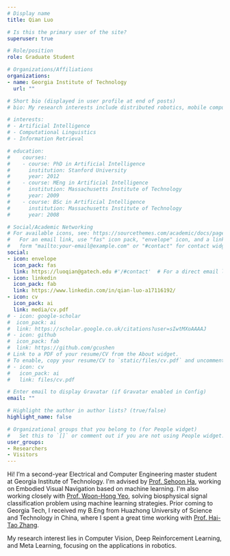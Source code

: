 ```yaml
---
# Display name
title: Qian Luo

# Is this the primary user of the site?
superuser: true

# Role/position
role: Graduate Student

# Organizations/Affiliations
organizations:
- name: Georgia Institute of Technology
  url: ""

# Short bio (displayed in user profile at end of posts)
# bio: My research interests include distributed robotics, mobile computing and programmable matter.

# interests:
# - Artificial Intelligence
# - Computational Linguistics
# - Information Retrieval

# education:
#    courses:
#    - course: PhD in Artificial Intelligence
#      institution: Stanford University
#      year: 2012
#    - course: MEng in Artificial Intelligence
#      institution: Massachusetts Institute of Technology
#      year: 2009
#    - course: BSc in Artificial Intelligence
#      institution: Massachusetts Institute of Technology
#      year: 2008

# Social/Academic Networking
# For available icons, see: https://sourcethemes.com/academic/docs/page-builder/#icons
#   For an email link, use "fas" icon pack, "envelope" icon, and a link in the
#   form "mailto:your-email@example.com" or "#contact" for contact widget.
social:
- icon: envelope
  icon_pack: fas
  link: https://luoqian@gatech.edu #'/#contact'  # For a direct email link, use "mailto:test@example.org".
- icon: linkedin
  icon_pack: fab
  link: https://www.linkedin.com/in/qian-luo-a17116192/
- icon: cv
  icon_pack: ai
  link: media/cv.pdf
# - icon: google-scholar
#  icon_pack: ai
#  link: https://scholar.google.co.uk/citations?user=sIwtMXoAAAAJ
# - icon: github
#  icon_pack: fab
#  link: https://github.com/gcushen
# Link to a PDF of your resume/CV from the About widget.
# To enable, copy your resume/CV to `static/files/cv.pdf` and uncomment the lines below.
# - icon: cv
#   icon_pack: ai
#   link: files/cv.pdf

# Enter email to display Gravatar (if Gravatar enabled in Config)
email: ""

# Highlight the author in author lists? (true/false)
highlight_name: false

# Organizational groups that you belong to (for People widget)
#   Set this to `[]` or comment out if you are not using People widget.
user_groups:
- Researchers
- Visitors
---
```


Hi! I’m a second-year Electrical and Computer Engineering master student at Georgia Institute of Technology. I'm advised by [Prof. Sehoon Ha](https://www.cc.gatech.edu/~sha9/), working on Embodied Visual Navigation based on machine learning. I'm also working closely with [Prof. Woon-Hong Yeo](https://www.me.gatech.edu/faculty/yeo), solving biosphysical signal classification problem using machine learning strategies. Prior coming to Georgia Tech, I received my B.Eng from Huazhong University of Science and Technology in China, where I spent a great time working with [Prof. Hai-Tao Zhang](https://scholar.google.com/citations?user=y089Rj8AAAAJ&hl=en).

My research interest lies in Computer Vision, Deep Reinforcement Learning, and Meta Learning, focusing on the applications in robotics.
